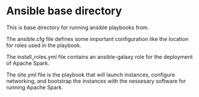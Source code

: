 # Ansible base directory
This is base directory for running ansible playbooks from.

The ansible.cfg file defines some important configuration like the location
for roles used in the playbook.

The install_roles.yml file contains an ansible-galaxy role for the deployment of Apache Spark.

The site.yml file is the playbook that will launch instances, configure networking,
and bootstrap the instances with the nessesary software for running Apache Spark.
